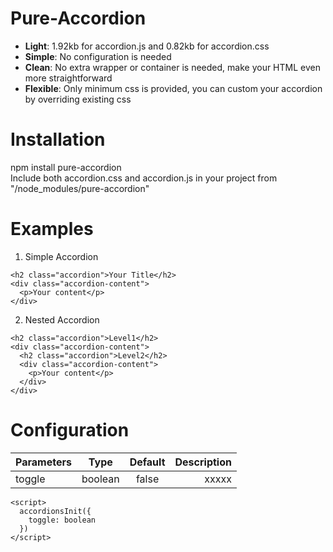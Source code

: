 # Pure-Accordion
- **Light**: 1.92kb for accordion.js and 0.82kb for accordion.css
- **Simple**: No configuration is needed
- **Clean**: No extra wrapper or container is needed, make your HTML even more straightforward
- **Flexible**: Only minimum css is provided, you can custom your accordion by overriding existing css

# Installation
npm install pure-accordion\
Include both accordion.css and accordion.js in your project from "/node_modules/pure-accordion"

# Examples
1. Simple Accordion
```
<h2 class="accordion">Your Title</h2>
<div class="accordion-content">
  <p>Your content</p>
</div>
```
2. Nested Accordion
```
<h2 class="accordion">Level1</h2>
<div class="accordion-content">
  <h2 class="accordion">Level2</h2>
  <div class="accordion-content">
    <p>Your content</p>
  </div>
</div>
```

# Configuration
| Parameters   | Type      | Default | Description |
| ------------ |:---------:|:-------:|------------:|
| toggle       | boolean   | false   |     xxxxx   |

```
<script>
  accordionsInit({
    toggle: boolean
  })
</script>
```

